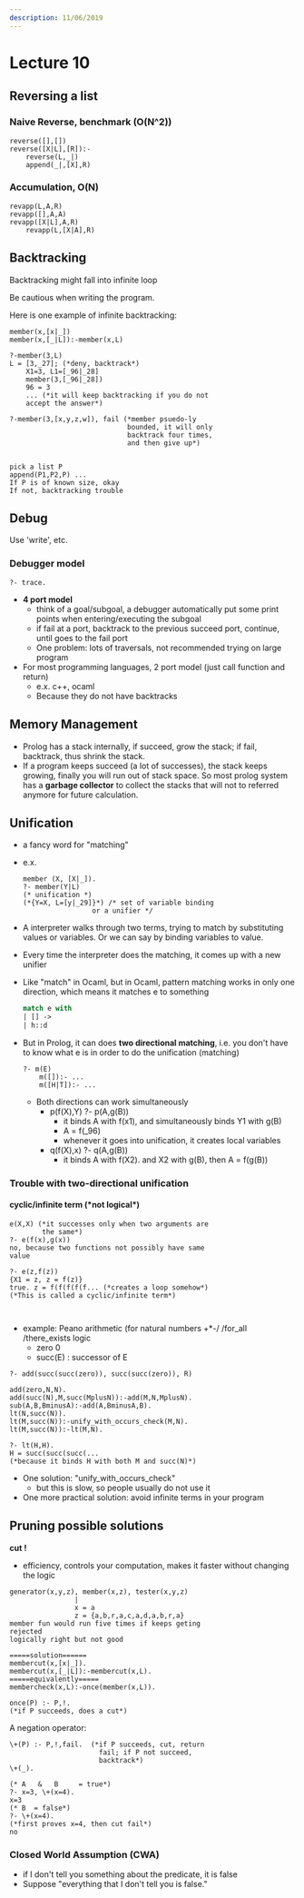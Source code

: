 ```yaml
---
description: 11/06/2019
---
```


# Lecture 10

## Reversing a list

### Naive Reverse, benchmark \(O\(N^2\)\)

```text
reverse([],[])
reverse([X|L],[R]):-
    reverse(L,_|)
    append(_|,[X],R)
```

### Accumulation, O\(N\)

```text
revapp(L,A,R)
revapp([],A,A)
revapp([X|L],A,R)
    revapp(L,[X|A],R)
```

## Backtracking 

Backtracking might fall into infinite loop

Be cautious when writing the program.

Here is one example of infinite backtracking:

```text
member(x,[x|_])
member(x,[_|L]):-member(x,L)

?-member(3,L)
L = [3,_27]; (*deny, backtrack*)
    X1=3, L1=[_96|_28]
    member(3,[_96|_28])
    96 = 3
    ... (*it will keep backtracking if you do not
    accept the answer*)

?-member(3,[x,y,z,w]), fail (*member psuedo-ly 
                             bounded, it will only
                             backtrack four times,
                             and then give up*)
                             
```

```text
pick a list P
append(P1,P2,P) ...
If P is of known size, okay
If not, backtracking trouble
```

## Debug

Use 'write', etc.

### Debugger model

```text
?- trace.
```

* **4 port model** 
  * think of a goal/subgoal, a debugger automatically put some print points when entering/executing the subgoal
  * if fail at a port, backtrack to the previous succeed port, continue, until goes to the fail port
  * One problem: lots of traversals, not recommended trying on large program
* For most programming languages, 2 port model \(just call function and return\)
  * e.x. c++, ocaml
  * Because they do not have backtracks

## Memory Management

* Prolog has a stack internally, if succeed, grow the stack; if fail, backtrack, thus shrink the stack.
* If a program keeps succeed \(a lot of successes\), the stack keeps growing, finally you will run out of stack space. So most prolog system has a **garbage collector** to collect the stacks that will not to referred anymore for future calculation.

## Unification

* a fancy word for "matching"
* e.x. 

  ```text
  member (X, [X|_]).
  ?- member(Y|L)
  (* unification *)
  (*{Y=X, L=[y|_29]}*) /* set of variable binding
                   or a unifier */
  ```

* A interpreter walks through two terms, trying to match by substituting values or variables. Or we can say by binding variables to value.
* Every time the interpreter does the matching, it comes up with a new unifier
* Like "match" in Ocaml, but in Ocaml, pattern matching works in only one direction, which means it matches e to something 

  ```ocaml
  match e with
  | [] ->
  | h::d
  ```

* But in Prolog, it can does **two directional matching**, i.e. you don't have to know what e is in order to do the unification \(matching\)

  ```text
  ?- m(E)
      m([]):- ...
      m([H|T]):- ...
  ```

  * Both directions can work simultaneously
    * p\(f\(X\),Y\) ?- p\(A,g\(B\)\)
      * it binds A with f\(x1\), and simultaneously binds Y1 with g\(B\)
      * A = f\(\_96\)
      * whenever it goes into unification, it creates local variables 
    * q\(f\(X\),x\) ?- q\(A,g\(B\)\)
      * it binds A with f\(X2\). and X2 with g\(B\), then A = f\(g\(B\)\)

### Trouble with two-directional unification

#### cyclic/infinite term \(\*not logical\*\)

```text
e(X,X) (*it successes only when two arguments are
        the same*)
?- e(f(x),g(x))
no, because two functions not possibly have same 
value

?- e(z,f(z))
{X1 = z, z = f(z)}
true. z = f(f(f(f(f... (*creates a loop somehow*)
(*This is called a cyclic/infinite term*)



```

* example: Peano arithmetic \(for natural numbers +\*-/ /for\_all /there\_exists logic
  * zero 0
  * succ\(E\) : successor of E 

```text
?- add(succ(succ(zero)), succ(succ(zero)), R) 

add(zero,N,N).
add(succ(N),M,succ(MplusN)):-add(M,N,MplusN).
sub(A,B,BminusA):-add(A,BminusA,B).
lt(N,succ(N)).
lt(M,succ(N)):-unify_with_occurs_check(M,N).
lt(M,succ(N)):-lt(M,N).

?- lt(H,H). 
H = succ(succ(succ(...
(*because it binds H with both M and succ(N)*)
```

* One solution: "unify\_with\_occurs\_check"
  * but this is slow, so people usually do not use it
* One more practical solution: avoid infinite terms in your program

## Pruning possible solutions

**cut !**

* efficiency, controls your computation, makes it faster without changing the logic

```text
generator(x,y,z), member(x,z), tester(x,y,z)
                |
                x = a
                z = {a,b,r,a,c,a,d,a,b,r,a}
member fun would run five times if keeps geting 
rejected
logically right but not good

=====solution======
membercut(x,[x|_]).
membercut(x,[_|L]):-membercut(x,L).
=====equivalently=====
membercheck(x,L):-once(member(x,L)).
```

```text
once(P) :- P,!.
(*if P succeeds, does a cut*)
```

A negation operator:

```text
\+(P) :- P,!,fail.  (*if P succeeds, cut, return 
                      fail; if P not succeed, 
                      backtrack*)
\+(_).

(* A   &   B     = true*)
?- x=3, \+(x=4).
x=3
(* B  = false*)
?- \+(x=4).
(*first proves x=4, then cut fail*)
no
```

### Closed World Assumption \(CWA\)

* if I don't tell you something about the predicate, it is false
* Suppose "everything that I don't tell you is false."

